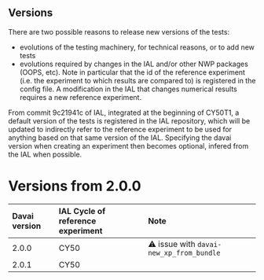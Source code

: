 Versions
--------

There are two possible reasons to release new versions of the tests:
- evolutions of the testing machinery, for technical reasons, or to add new tests
- evolutions required by changes in the IAL and/or other NWP packages (OOPS, etc).
  Note in particular that the id of the reference experiment (i.e. the experiment to which results are compared to) is registered in the config file.
  A modification in the IAL that changes numerical results requires a new reference experiment.

From commit 9c21941c of IAL, integrated at the beginning of CY50T1, a default version of the tests is registered in the IAL repository,
which will be updated to indirectly refer to the reference experiment to be used for anything based on that same version of the IAL.
Specifying the davai version when creating an experiment then becomes optional, infered from the IAL when possible.

Versions from 2.0.0
===================

| Davai version | IAL Cycle of reference experiment | Note |
|:--------------|:----------------------------------|:-----|
| 2.0.0 | CY50 | :warning: issue with `davai-new_xp_from_bundle` |
| 2.0.1 | CY50 | |
